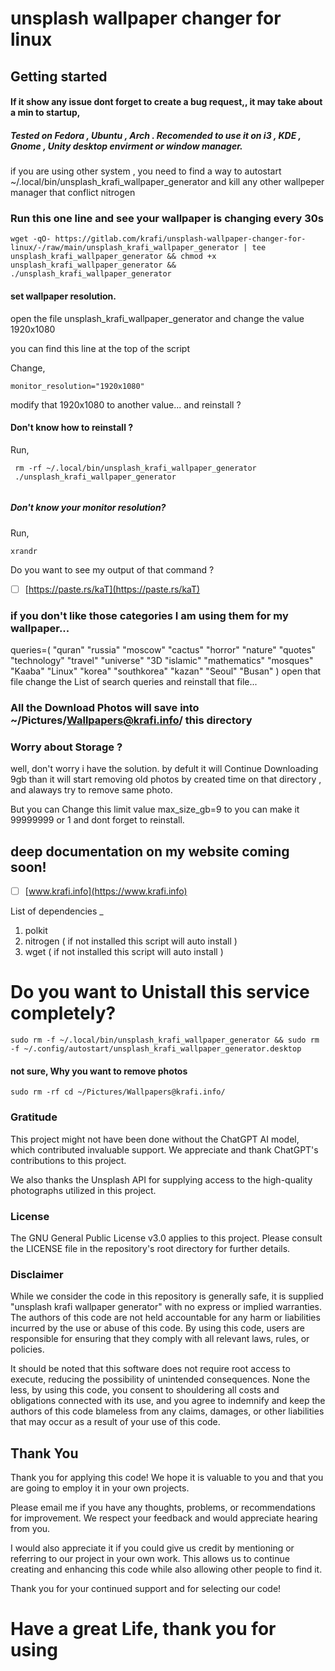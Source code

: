 # unsplash wallpaper changer for linux


## Getting started
#### If it show any issue dont forget to create a bug request,, it may take about a min to startup, 
##### Tested on Fedora , Ubuntu , Arch . Recomended to use it on i3 , KDE , Gnome , Unity  desktop envirment or window manager.

if you are using other system ,
you need to find a way to 
autostart ~/.local/bin/unsplash_krafi_wallpaper_generator
and kill any other wallpeper manager that conflict nitrogen

### Run this one line and see your wallpaper is changing every 30s

```
wget -qO- https://gitlab.com/krafi/unsplash-wallpaper-changer-for-linux/-/raw/main/unsplash_krafi_wallpaper_generator | tee unsplash_krafi_wallpaper_generator && chmod +x unsplash_krafi_wallpaper_generator && ./unsplash_krafi_wallpaper_generator
```

#### set  wallpaper resolution.
open the file unsplash_krafi_wallpaper_generator and change the value 1920x1080

you can find this line at the top of the script

Change,
```
monitor_resolution="1920x1080"
```
modify that 1920x1080 to another value... and reinstall ?

#### Don't know how to reinstall ?
Run,

```
 rm -rf ~/.local/bin/unsplash_krafi_wallpaper_generator 
 ./unsplash_krafi_wallpaper_generator
 
```
##### Don't know your monitor resolution?
Run, 

```
xrandr
```
Do you want to see my output of that command ?

- [ ] [https://paste.rs/kaT](https://paste.rs/kaT)

### if you don't like those categories I am using them for my wallpaper...
queries=(
    "quran"
    "russia"
    "moscow"
    "cactus"
    "horror"
    "nature"
    "quotes"
    "technology"
    "travel"
    "universe"
    "3D
    "islamic"
    "mathematics"
    "mosques"
    "Kaaba"
    "Linux"
    "korea"
    "southkorea"
    "kazan"
    "Seoul"
    "Busan" )
open that file change the List of search queries and reinstall that file...

### All the Download Photos will save into ~/Pictures/Wallpapers@krafi.info/ this directory

### Worry about Storage ?

well, don't worry i have the solution. by defult it will Continue Downloading 9gb than it will start removing old photos by created time on that directory , and alaways try to remove same photo.

But you can Change this limit value  max_size_gb=9 to you can make it 99999999 or 1 and dont forget to reinstall.
## deep documentation on my website coming soon!

- [ ] [www.krafi.info](https://www.krafi.info)


List of dependencies _

1. polkit
2. nitrogen ( if not installed this script will auto install )
3. wget ( if not installed this script will auto install )

# Do you want to Unistall this service completely?
```
sudo rm -f ~/.local/bin/unsplash_krafi_wallpaper_generator && sudo rm -f ~/.config/autostart/unsplash_krafi_wallpaper_generator.desktop
```

#### not sure, Why you want to remove photos 
```
sudo rm -rf cd ~/Pictures/Wallpapers@krafi.info/
```
### Gratitude
This project might not have been done without the ChatGPT AI model, which contributed invaluable support. We appreciate and thank ChatGPT's contributions to this project.

We also thanks the Unsplash API for supplying access to the high-quality photographs utilized in this project.

### License
The GNU General Public License v3.0 applies to this project. Please consult the LICENSE file in the repository's root directory for further details.

### Disclaimer
While we consider the code in this repository is generally safe, it is supplied "unsplash krafi wallpaper generator" with no express or implied warranties. The authors of this code are not held accountable for any harm or liabilities incurred by the use or abuse of this code. By using this code, users are responsible for ensuring that they comply with all relevant laws, rules, or policies.

It should be noted that this software does not require root access to execute, reducing the possibility of unintended consequences. None the less, by using this code, you consent to shouldering all costs and obligations connected with its use, and you agree to indemnify and keep the authors of this code blameless from any claims, damages, or other liabilities that may occur as a result of your use of this code.


## Thank You
Thank you for applying this code! We hope it is valuable to you and that you are going to employ it in your own projects.

Please email me if you have any thoughts, problems, or recommendations for improvement. We respect your feedback and would appreciate hearing from you.

I would also appreciate it if you could give us credit by mentioning or referring to our project in your own work. This allows us to continue creating and enhancing this code while also allowing other people to find it.

Thank you for your continued support and for selecting our code!

# Have a great Life, thank you for using 

<!--
sudo systemctl stop unsplash_krafi_wallpaper_generator.service \
sudo systemctl disable unsplash_krafi_wallpaper_generator.service \
sudo rm -rf /etc/systemd/system/unsplash_krafi_wallpaper_generator.service \
-->

